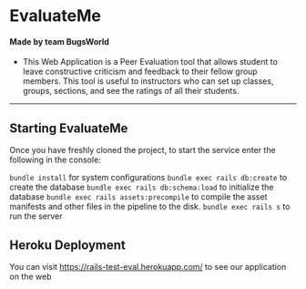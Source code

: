 # EvaluateMe
#### Made by team BugsWorld

* This Web Application is a Peer Evaluation tool that allows student to leave constructive criticism and feedback to their fellow group members. This tool is useful to instructors who can set up classes, groups, sections, and see the ratings of all their students.

***

## Starting EvaluateMe

Once you have freshly cloned the project, to start the service enter the following in the console:  

`bundle install` for system configurations
`bundle exec rails db:create` to create the database
`bundle exec rails db:schema:load` to initialize the database
`bundle exec rails assets:precompile` to compile the asset manifests and other files in the pipeline to the disk.
`bundle exec rails s` to run the server

## Heroku Deployment

You can visit https://rails-test-eval.herokuapp.com/ to see our application on the web

